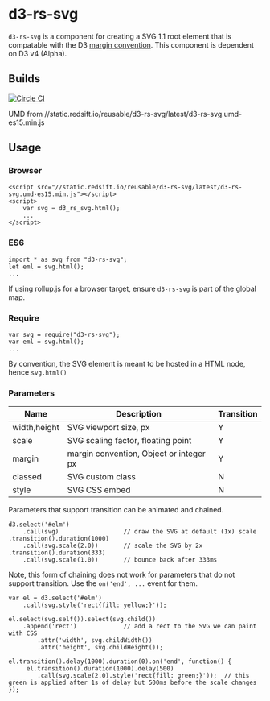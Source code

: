 # d3-rs-svg

`d3-rs-svg` is a component for creating a SVG 1.1 root element that is compatable with the D3 [margin convention](https://bl.ocks.org/mbostock/3019563). This component is dependent on D3 v4 (Alpha).

## Builds

[![Circle CI](https://circleci.com/gh/Redsift/d3-rs-svg.svg?style=svg)](https://circleci.com/gh/Redsift/d3-rs-svg)

UMD from //static.redsift.io/reusable/d3-rs-svg/latest/d3-rs-svg.umd-es15.min.js

## Usage

### Browser
	
	<script src="//static.redsift.io/reusable/d3-rs-svg/latest/d3-rs-svg.umd-es15.min.js"></script>
	<script>
		var svg = d3_rs_svg.html();
		...
	</script>

### ES6

	import * as svg from "d3-rs-svg";
	let eml = svg.html();
	...

If using rollup.js for a browser target, ensure `d3-rs-svg` is part of the global map.
	
### Require

	var svg = require("d3-rs-svg");
	var eml = svg.html();
	...
	
By convention, the SVG element is meant to be hosted in a HTML node, hence `svg.html()`

### Parameters

|Name|Description|Transition|
|----|-----------|----------|
|width,height|SVG viewport size, px|Y|
|scale|SVG scaling factor, floating point|Y|
|margin|margin convention, Object or integer px|Y|
|classed|SVG custom class|N|
|style|SVG CSS embed|N|

Parameters that support transition can be animated and chained.

	d3.select('#elm')
		.call(svg)					// draw the SVG at default (1x) scale
	.transition().duration(1000)
		.call(svg.scale(2.0))		// scale the SVG by 2x
	.transition().duration(333)
		.call(svg.scale(1.0))		// bounce back after 333ms

Note, this form of chaining does not work for parameters that do not support transition. Use the `on('end', ...` event for them.

	var el = d3.select('#elm')
		.call(svg.style('rect{fill: yellow;}'));
	
  	el.select(svg.self()).select(svg.child())
      	.append('rect')				// add a rect to the SVG we can paint with CSS
        	.attr('width', svg.childWidth())
        	.attr('height', svg.childHeight());
  
	el.transition().delay(1000).duration(0).on('end', function() {
		 el.transition().duration(1000).delay(500)
          	.call(svg.scale(2.0).style('rect{fill: green;}'));	// this green is applied after 1s of delay but 500ms before the scale changes
	});
	